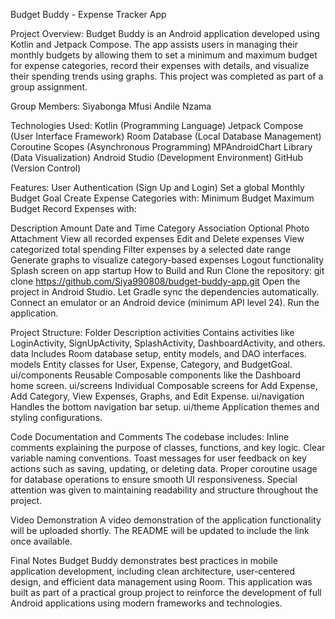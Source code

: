 

Budget Buddy - Expense Tracker App

Project Overview:
Budget Buddy is an Android application developed using Kotlin and Jetpack Compose. The app assists users in managing their monthly budgets by allowing them to set a minimum and maximum budget for expense categories, record their expenses with details, and visualize their spending trends using graphs. This project was completed as part of a group assignment.

Group Members: 
Siyabonga Mfusi 
Andile Nzama

Technologies Used: Kotlin (Programming Language) Jetpack Compose (User Interface Framework) Room Database (Local Database Management) Coroutine Scopes (Asynchronous Programming) MPAndroidChart Library (Data Visualization) Android Studio (Development Environment) GitHub (Version Control)

Features: User Authentication (Sign Up and Login) Set a global Monthly Budget Goal Create Expense Categories with: Minimum Budget Maximum Budget Record Expenses with:

Description
Amount
Date and Time
Category Association
Optional Photo Attachment View all recorded expenses Edit and Delete expenses View categorized total spending Filter expenses by a selected date range Generate graphs to visualize category-based expenses Logout functionality Splash screen on app startup
How to Build and Run Clone the repository: git clone https://github.com/Siya990808/budget-buddy-app.git Open the project in Android Studio. Let Gradle sync the dependencies automatically. Connect an emulator or an Android device (minimum API level 24). Run the application.

Project Structure: Folder Description activities Contains activities like LoginActivity, SignUpActivity, SplashActivity, DashboardActivity, and others. data Includes Room database setup, entity models, and DAO interfaces. models Entity classes for User, Expense, Category, and BudgetGoal. ui/components Reusable Composable components like the Dashboard home screen. ui/screens Individual Composable screens for Add Expense, Add Category, View Expenses, Graphs, and Edit Expense. ui/navigation Handles the bottom navigation bar setup. ui/theme Application themes and styling configurations.

Code Documentation and Comments The codebase includes: Inline comments explaining the purpose of classes, functions, and key logic. Clear variable naming conventions. Toast messages for user feedback on key actions such as saving, updating, or deleting data. Proper coroutine usage for database operations to ensure smooth UI responsiveness. Special attention was given to maintaining readability and structure throughout the project.

Video Demonstration A video demonstration of the application functionality will be uploaded shortly. The README will be updated to include the link once available.

Final Notes Budget Buddy demonstrates best practices in mobile application development, including clean architecture, user-centered design, and efficient data management using Room. This application was built as part of a practical group project to reinforce the development of full Android applications using modern frameworks and technologies.
